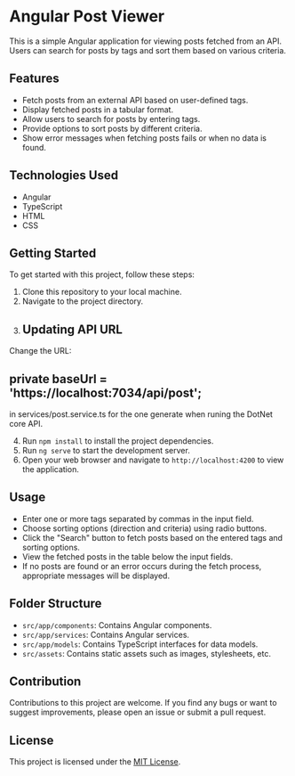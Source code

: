 # Angular Post Viewer

This is a simple Angular application for viewing posts fetched from an API. Users can search for posts by tags and sort them based on various criteria.

## Features

- Fetch posts from an external API based on user-defined tags.
- Display fetched posts in a tabular format.
- Allow users to search for posts by entering tags.
- Provide options to sort posts by different criteria.
- Show error messages when fetching posts fails or when no data is found.

## Technologies Used

- Angular
- TypeScript
- HTML
- CSS

## Getting Started

To get started with this project, follow these steps:

1. Clone this repository to your local machine.
2. Navigate to the project directory.
3. ## Updating API URL

Change the URL: 
  ## private baseUrl = 'https://localhost:7034/api/post'; 
  in services/post.service.ts for the one generate when runing the DotNet core API.

4. Run `npm install` to install the project dependencies.
5. Run `ng serve` to start the development server.
6. Open your web browser and navigate to `http://localhost:4200` to view the application.

## Usage

- Enter one or more tags separated by commas in the input field.
- Choose sorting options (direction and criteria) using radio buttons.
- Click the "Search" button to fetch posts based on the entered tags and sorting options.
- View the fetched posts in the table below the input fields.
- If no posts are found or an error occurs during the fetch process, appropriate messages will be displayed.

## Folder Structure

- `src/app/components`: Contains Angular components.
- `src/app/services`: Contains Angular services.
- `src/app/models`: Contains TypeScript interfaces for data models.
- `src/assets`: Contains static assets such as images, stylesheets, etc.

## Contribution

Contributions to this project are welcome. If you find any bugs or want to suggest improvements, please open an issue or submit a pull request.

## License

This project is licensed under the [MIT License](LICENSE).
